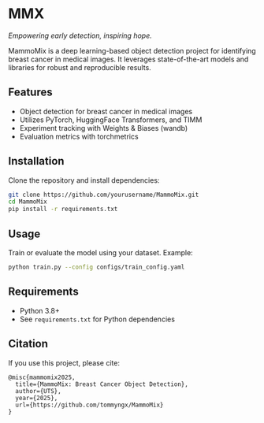 # MMX

*Empowering early detection, inspiring hope.*

MammoMix is a deep learning-based object detection project for identifying breast cancer in medical images. It leverages state-of-the-art models and libraries for robust and reproducible results.

## Features

- Object detection for breast cancer in medical images
- Utilizes PyTorch, HuggingFace Transformers, and TIMM
- Experiment tracking with Weights & Biases (wandb)
- Evaluation metrics with torchmetrics

## Installation

Clone the repository and install dependencies:

```bash
git clone https://github.com/yourusername/MammoMix.git
cd MammoMix
pip install -r requirements.txt
```

## Usage

Train or evaluate the model using your dataset. Example:

```bash
python train.py --config configs/train_config.yaml
```

## Requirements

- Python 3.8+
- See `requirements.txt` for Python dependencies

## Citation

If you use this project, please cite:

```
@misc{mammomix2025,
  title={MammoMix: Breast Cancer Object Detection},
  author={UTS},
  year={2025},
  url={https://github.com/tommyngx/MammoMix}
}
```
